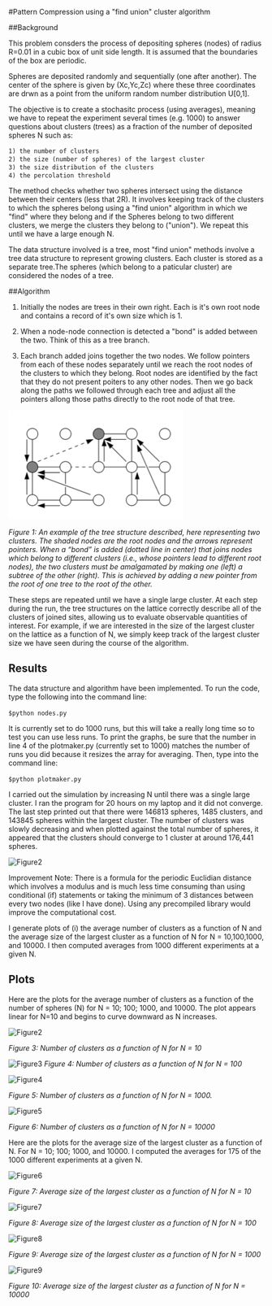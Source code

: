 
#Pattern Compression using a "find union" cluster algorithm


##Background

This problem consders the process of depositing spheres (nodes) of radius R=0.01 in a cubic box of unit side length. It is assumed that the boundaries of the box are periodic.

Spheres are deposited randomly and sequentially (one after another). The center of the sphere is given by (Xc,Yc,Zc) where these three coordinates are drwn as a point from the uniform random number distribution U[0,1].

The objective is to create a stochasitc process (using averages), meaning we have to repeat the experiment several times (e.g. 1000) to answer questions about clusters (trees) as a fraction of the number of deposited spheres N such as:
```
1) the number of clusters
2) the size (number of spheres) of the largest cluster
3) the size distribution of the clusters
4) the percolation threshold
```
The method checks whether two spheres intersect using the distance between their centers (less that 2R). It involves keeping track of the clusters to which the spheres belong using a "find union" algorithm in which we "find" where they belong and if the Spheres belong to two different clusters, we merge the clusters they belong to ("union"). We repeat this until we have a large enough N.

The data structure involved is a tree, most "find union" methods involve a tree data structure to represent growing clusters. Each cluster is stored as a separate tree.The spheres (which belong to a paticular cluster) are considered the nodes of a tree.


##Algorithm

1) Initially the nodes are trees in their own right. Each is it's own root node and contains a record of it's own size which is 1.

2) When a node-node connection is detected a "bond" is added between the two. Think of this as a tree branch.

3) Each branch added joins together the two nodes. We follow pointers from each of these nodes separately until we reach the root nodes of the clusters to which they belong. Root nodes are identified by the fact that they do not present poiters to any other nodes. Then we go back along the paths we followed through each tree and adjust all the pointers allong those paths directly to the root node of that tree.


 ![Figure1](https://raw.githubusercontent.com/AlishaMechtley/TreePatternCompression/master/images/Algorithm.png)


*Figure 1: An example of the tree structure described, here representing two clusters. The shaded nodes are the root nodes and the arrows represent pointers. When a “bond” is added (dotted line in center) that joins nodes which belong to different clusters (i.e., whose pointers lead to different root nodes), the two clusters must be amalgamated by making one (left) a subtree of the other (right). This is achieved by adding a new pointer from the root of one tree to the root of the other.*



These steps are repeated until we have a single large cluster. At each step during the run, the tree structures on the lattice correctly describe all of the clusters of joined sites, allowing us to evaluate observable quantities of interest. For example, if we are interested in the size of the largest cluster on the lattice as a function of N, we simply keep track of the largest cluster size we have seen during the course of the algorithm.


## Results

The data structure and algorithm have been implemented.  To run the code, type the following into the command line:

```$python nodes.py```

It is currently set to do 1000 runs, but this will take a really long time so to test you can use less runs. To print the graphs, be sure that the number in line 4 of the plotmaker.py (currently set to 1000) matches the number of runs you did because it resizes the array for averaging. Then, type into the command line:

```$python plotmaker.py```


I carried out the simulation by increasing N until there was a single large cluster.  I ran the program for 20 hours on my laptop and it did not converge. The last step printed out that there were 146813 spheres, 1485 clusters, and 143845 spheres within the largest cluster.  The number of clusters was slowly decreasing and when plotted against the total number of spheres, it appeared that the clusters should converge to 1 cluster at around 176,441 spheres.

 ![Figure2](https://raw.githubusercontent.com/AlishaMechtley/TreePatternCompression/master/images/Results.png)


Improvement Note: There is a formula for the periodic Euclidian distance which involves a modulus and is much less time consuming than using conditional (if) statements or taking the minimum of 3 distances between every two nodes (like I have done). Using any precompiled library would improve the computational cost.  

I generate plots of (i) the average number of clusters as a function of N and the average size of the largest cluster as a function of N for N = 10,100,1000, and 10000. I then computed averages from 1000 different experiments at a given N.

## Plots

Here are the plots for the average number of clusters as a function of the number of spheres (N) for N = 10; 100; 1000, and 10000.  The plot appears linear for N=10 and begins to curve downward as N increases.

 ![Figure2](https://raw.githubusercontent.com/AlishaMechtley/TreePatternCompression/master/images/ClustersVsSpheres10.png)
 
*Figure 3: Number of clusters as a function of N for N = 10*

 ![Figure3](https://raw.githubusercontent.com/AlishaMechtley/TreePatternCompression/master/images/ClustersVsSpheres100.png)
*Figure 4: Number of clusters as a function of N for N = 100*

 ![Figure4](https://raw.githubusercontent.com/AlishaMechtley/TreePatternCompression/master/images/ClustersVsSpheres1000.png)

*Figure 5: Number of clusters as a function of N for N = 1000.*

 ![Figure5](https://raw.githubusercontent.com/AlishaMechtley/TreePatternCompression/master/images/ClustersVsSpheres10000.png)

*Figure 6: Number of clusters as a function of N for N = 10000*

Here are the plots for the average size of the largest cluster as a function of N. For N = 10; 100; 1000, and 10000.  I computed the averages for 175 of the 1000 different experiments  at a given N.

  ![Figure6](https://raw.githubusercontent.com/AlishaMechtley/TreePatternCompression/master/images/ClusterSizeVsSpheres10.png)

*Figure 7: Average size of the largest cluster as a function of N for N = 10*
 
  ![Figure7](https://raw.githubusercontent.com/AlishaMechtley/TreePatternCompression/master/images/ClusterSizeVsSpheres100.png)

*Figure 8: Average size of the largest cluster as a function of N for N = 100*

 ![Figure8](https://raw.githubusercontent.com/AlishaMechtley/TreePatternCompression/master/images/ClusterSizeVsSpheres1000.png)

*Figure 9:  Average size of the largest cluster as a function of N for N = 1000*
 
  ![Figure9](https://raw.githubusercontent.com/AlishaMechtley/TreePatternCompression/master/images/ClusterSizeVsSpheres1000.png)

*Figure 10: Average size of the largest cluster as a function of N for N = 10000*
